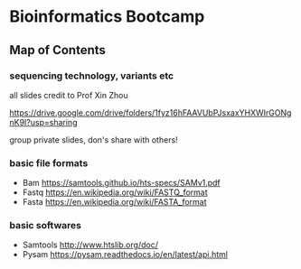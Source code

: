 # Bioinformatics Bootcamp
## Map of Contents

### sequencing technology, variants etc

all slides credit to Prof Xin Zhou

https://drive.google.com/drive/folders/1fyz16hFAAVUbPJsxaxYHXWIrGONgnK9I?usp=sharing

group private slides, don's share with others!


### basic file formats

- Bam
https://samtools.github.io/hts-specs/SAMv1.pdf
- Fastq
https://en.wikipedia.org/wiki/FASTQ_format
- Fasta
https://en.wikipedia.org/wiki/FASTA_format

### basic softwares
- Samtools
http://www.htslib.org/doc/
- Pysam
https://pysam.readthedocs.io/en/latest/api.html
